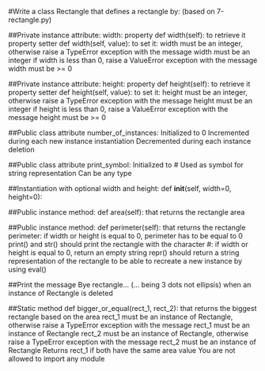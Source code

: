 #Write a class Rectangle that defines a rectangle by: (based on 7-rectangle.py)

##Private instance attribute: width:
property def width(self): to retrieve it
property setter def width(self, value): to set it:
width must be an integer, otherwise raise a TypeError exception with the message width must be an integer
if width is less than 0, raise a ValueError exception with the message width must be >= 0

##Private instance attribute: height:
property def height(self): to retrieve it
property setter def height(self, value): to set it:
height must be an integer, otherwise raise a TypeError exception with the message height must be an integer
if height is less than 0, raise a ValueError exception with the message height must be >= 0

##Public class attribute number_of_instances:
Initialized to 0
Incremented during each new instance instantiation
Decremented during each instance deletion

##Public class attribute print_symbol:
Initialized to #
Used as symbol for string representation
Can be any type

##Instantiation with optional width and height: def __init__(self, width=0, height=0):

##Public instance method: def area(self): that returns the rectangle area

##Public instance method: def perimeter(self): that returns the rectangle perimeter:
if width or height is equal to 0, perimeter has to be equal to 0
print() and str() should print the rectangle with the character #:
if width or height is equal to 0, return an empty string
repr() should return a string representation of the rectangle to be able to recreate a new instance by using eval()

##Print the message Bye rectangle... (... being 3 dots not ellipsis) when an instance of Rectangle is deleted

##Static method def bigger_or_equal(rect_1, rect_2): that returns the biggest rectangle based on the area
rect_1 must be an instance of Rectangle, otherwise raise a TypeError exception with the message rect_1 must be an instance of Rectangle
rect_2 must be an instance of Rectangle, otherwise raise a TypeError exception with the message rect_2 must be an instance of Rectangle
Returns rect_1 if both have the same area value
You are not allowed to import any module